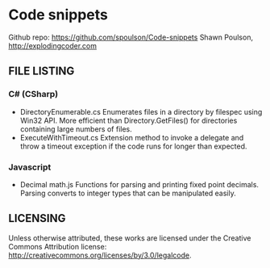 Code snippets
=============

Github repo: https://github.com/spoulson/Code-snippets 
Shawn Poulson, http://explodingcoder.com

FILE LISTING
------------

### C# (CSharp)
 - DirectoryEnumerable.cs 
   Enumerates files in a directory by filespec using Win32 API.
   More efficient than Directory.GetFiles() for directories containing large numbers of files.
 - ExecuteWithTimeout.cs 
   Extension method to invoke a delegate and throw a timeout exception if the code runs for longer than expected.

### Javascript
 - Decimal math.js 
   Functions for parsing and printing fixed point decimals.
   Parsing converts to integer types that can be manipulated easily.

LICENSING
---------

Unless otherwise attributed, these works are licensed under the Creative Commons Attribution license: 
http://creativecommons.org/licenses/by/3.0/legalcode.
